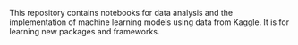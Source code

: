This repository contains notebooks for data analysis and the implementation of machine learning models using data from Kaggle. It is for learning new packages and frameworks. 
